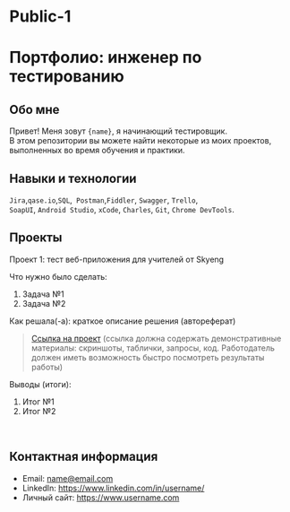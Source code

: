 # Public-1
# Портфолио: инженер по тестированию

## Обо мне 

Привет! Меня зовут ``{name}``, я начинающий тестировщик. <br>
В этом репозитории вы можете найти некоторые из моих проектов, выполненных во время обучения и практики.
<br>

## Навыки и технологии
``Jira``,``qase.io``,``SQL``,`` Postman``,``Fiddler``, ``Swagger``, ``Trello``, <br>
``SoapUI``, ``Android Studio``, ``xCode``, ``Charles``, ``Git``, ``Chrome DevTools``.




## Проекты

<p> Проект 1: тест веб-приложения для учителей от Skyeng</p>

<p>Что нужно было сделать:<p>

<ol>
  <li>Задача №1</li>
  <li>Задача №2</li>
 </ol>
 
<p>Как решала(-а): краткое описание решения (автореферат)<p>

> <a href="https://testqa35.atlassian.net/wiki/spaces/MP/pages/33272/EX1+1">Ссылка на проект</a>
   (ссылка должна содержать демонстративные материалы: скриншоты, таблички, запросы, код. Работодатель должен иметь возможность быстро посмотреть результаты работы)


<p>Выводы (итоги):<p>
<ol>
  <li>Итог №1</li>
  <li>Итог №2</li>
</ol>

<br> 



## Контактная информация
- Email: name@email.com
- LinkedIn: https://www.linkedin.com/in/username/
- Личный сайт: https://www.username.com
